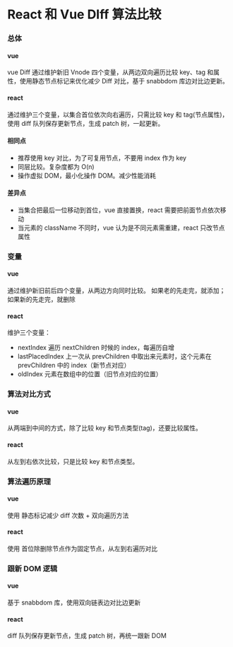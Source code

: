 # React 和 Vue DIff 算法比较

### 总体

#### vue

vue Diff 通过维护新旧 Vnode 四个变量，从两边双向遍历比较 key、tag 和属性，使用静态节点标记来优化减少 Diff 对比，基于 snabbdom 库边对比边更新。

#### react

通过维护三个变量，以集合首位依次向右遍历，只需比较 key 和 tag(节点属性)，使用 diff 队列保存更新节点，生成 patch 树，一起更新。

#### 相同点

- 推荐使用 key 对比，为了可复用节点，不要用 index 作为 key
- 同层比较。复杂度都为 O(n)
- 操作虚拟 DOM，最小化操作 DOM。减少性能消耗

#### 差异点

- 当集合把最后一位移动到首位，vue 直接置换，react 需要把前面节点依次移动
- 当元素的 className 不同时，vue 认为是不同元素需重建，react 只改节点属性

### 变量

#### vue

通过维护新旧前后四个变量，从两边方向同时比较。
如果老的先走完，就添加；如果新的先走完，就删除

#### react

维护三个变量：

- nextIndex
  遍历 nextChildren 时候的 index，每遍历自增
- lastPlacedIndex
  上一次从 prevChildren 中取出来元素时，这个元素在 prevChildren 中的 index（新节点对应）
- oldIndex
  元素在数组中的位置（旧节点对应的位置）

### 算法对比方式

#### vue

从两端到中间的方式，除了比较 key 和节点类型(tag)，还要比较属性。

#### react

从左到右依次比较，只是比较 key 和节点类型。

### 算法遍历原理

#### vue

使用 静态标记减少 diff 次数 + 双向遍历方法

#### react

使用 首位除删除节点作为固定节点，从左到右遍历对比

### 跟新 DOM 逻辑

#### vue

基于 snabbdom 库，使用双向链表边对比边更新

#### react

diff 队列保存更新节点，生成 patch 树，再统一跟新 DOM
